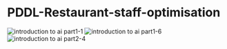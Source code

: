 # PDDL-Restaurant-staff-optimisation
![introduction to ai part1-1](https://user-images.githubusercontent.com/22602022/31867739-50fcea4a-b78c-11e7-93bc-01f4b7e609a9.png)
![introduction to ai part1-6](https://user-images.githubusercontent.com/22602022/31867740-511b1b3c-b78c-11e7-8cca-429d5fad2567.png)
![introduction to ai part2-4](https://user-images.githubusercontent.com/22602022/31867744-55524a40-b78c-11e7-990f-a6a9f8675fd7.png)

